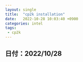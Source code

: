 ```yaml
---
layout: single
title:  "cp2k installation"
date:   2022-10-28 10:03:40 +0900
categories: intel
tags:
 - cp2k
---
```



## 日付：2022/10/28


